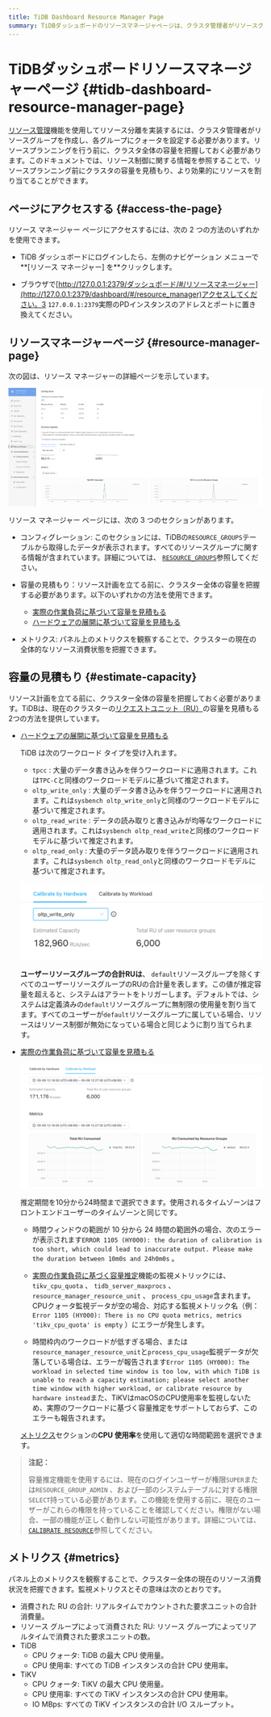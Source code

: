 ```yaml
---
title: TiDB Dashboard Resource Manager Page
summary: TiDBダッシュボードのリソースマネージャページは、クラスタ管理者がリソースグループを作成し、クォータを設定することでリソース分離を実装するのに役立ちます。クラスタ容量を推定し、リソース消費量を監視するための方法を提供します。このページには、TiDBダッシュボードまたはブラウザからアクセスできます。このページには、構成、容量推定、およびメトリックのセクションがあります。容量推定方法には、ハードウェアの展開と実際のワークロードが含まれます。監視メトリックには、消費されたRUの合計、リソースグループによる消費RU、TiDB CPUクォータと使用量、TiKV CPUクォータと使用量、TiKV IO MBpsが含まれます。
---
```


# TiDBダッシュボードリソースマネージャーページ {#tidb-dashboard-resource-manager-page}

[リソース管理](/tidb-resource-control-ru-groups.md)機能を使用してリソース分離を実装するには、クラスタ管理者がリソースグループを作成し、各グループにクォータを設定する必要があります。リソースプランニングを行う前に、クラスタ全体の容量を把握しておく必要があります。このドキュメントでは、リソース制御に関する情報を参照することで、リソースプランニング前にクラスタの容量を見積もり、より効果的にリソースを割り当てることができます。

## ページにアクセスする {#access-the-page}

リソース マネージャー ページにアクセスするには、次の 2 つの方法のいずれかを使用できます。

-   TiDB ダッシュボードにログインしたら、左側のナビゲーション メニューで**[リソース マネージャー] を**クリックします。

-   ブラウザで[http://127.0.0.1:2379/ダッシュボード/#/リソースマネージャー](http://127.0.0.1:2379/dashboard/#/resource_manager)アクセスしてください。3 `127.0.0.1:2379`実際のPDインスタンスのアドレスとポートに置き換えてください。

## リソースマネージャーページ {#resource-manager-page}

次の図は、リソース マネージャーの詳細ページを示しています。

![TiDB Dashboard: Resource Manager](/media/dashboard/dashboard-resource-manager-info.png)

リソース マネージャー ページには、次の 3 つのセクションがあります。

-   コンフィグレーション: このセクションには、TiDBの`RESOURCE_GROUPS`テーブルから取得したデータが表示されます。すべてのリソースグループに関する情報が含まれています。詳細については、 [`RESOURCE_GROUPS`](/information-schema/information-schema-resource-groups.md)参照してください。

-   容量の見積もり：リソース計画を立てる前に、クラスター全体の容量を把握する必要があります。以下のいずれかの方法を使用できます。

    -   [実際の作業負荷に基づいて容量を見積もる](/sql-statements/sql-statement-calibrate-resource.md#estimate-capacity-based-on-actual-workload)
    -   [ハードウェアの展開に基づいて容量を見積もる](/sql-statements/sql-statement-calibrate-resource.md#estimate-capacity-based-on-hardware-deployment)

-   メトリクス: パネル上のメトリクスを観察することで、クラスターの現在の全体的なリソース消費状態を把握できます。

## 容量の見積もり {#estimate-capacity}

リソース計画を立てる前に、クラスター全体の容量を把握しておく必要があります。TiDBは、現在のクラスターの[リクエストユニット（RU）](/tidb-resource-control-ru-groups.md#what-is-request-unit-ru#what-is-request-unit-ru)の容量を見積もる2つの方法を提供しています。

-   [ハードウェアの展開に基づいて容量を見積もる](/sql-statements/sql-statement-calibrate-resource.md#estimate-capacity-based-on-hardware-deployment)

    TiDB は次のワークロード タイプを受け入れます。

    -   `tpcc` : 大量のデータ書き込みを伴うワークロードに適用されます。これは`TPC-C`と同様のワークロードモデルに基づいて推定されます。
    -   `oltp_write_only` : 大量のデータ書き込みを伴うワークロードに適用されます。これは`sysbench oltp_write_only`と同様のワークロードモデルに基づいて推定されます。
    -   `oltp_read_write` : データの読み取りと書き込みが均等なワークロードに適用されます。これは`sysbench oltp_read_write`と同様のワークロードモデルに基づいて推定されます。
    -   `oltp_read_only` : 大量のデータ読み取りを伴うワークロードに適用されます。これは`sysbench oltp_read_only`と同様のワークロードモデルに基づいて推定されます。

    ![Calibrate by Hardware](/media/dashboard/dashboard-resource-manager-calibrate-by-hardware.png)

    **ユーザーリソースグループの合計RUは**、 `default`リソースグループを除くすべてのユーザーリソースグループのRUの合計量を表します。この値が推定容量を超えると、システムはアラートをトリガーします。デフォルトでは、システムは定義済みの`default`リソースグループに無制限の使用量を割り当てます。すべてのユーザーが`default`リソースグループに属している場合、リソースはリソース制御が無効になっている場合と同じように割り当てられます。

-   [実際の作業負荷に基づいて容量を見積もる](/sql-statements/sql-statement-calibrate-resource.md#estimate-capacity-based-on-actual-workload)

    ![Calibrate by Workload](/media/dashboard/dashboard-resource-manager-calibrate-by-workload.png)

    推定期間を10分から24時間まで選択できます。使用されるタイムゾーンはフロントエンドユーザーのタイムゾーンと同じです。

    -   時間ウィンドウの範囲が 10 分から 24 時間の範囲外の場合、次のエラーが表示されます`ERROR 1105 (HY000): the duration of calibration is too short, which could lead to inaccurate output. Please make the duration between 10m0s and 24h0m0s` 。

    -   [実際の作業負荷に基づく容量推定](/sql-statements/sql-statement-calibrate-resource.md#estimate-capacity-based-on-actual-workload)機能の監視メトリックには、 `tikv_cpu_quota` 、 `tidb_server_maxprocs` 、 `resource_manager_resource_unit` 、 `process_cpu_usage`含まれます。CPUクォータ監視データが空の場合、対応する監視メトリック名（例： `Error 1105 (HY000): There is no CPU quota metrics, metrics 'tikv_cpu_quota' is empty` ）にエラーが発生します。

    -   時間枠内のワークロードが低すぎる場合、または`resource_manager_resource_unit`と`process_cpu_usage`監視データが欠落している場合は、エラーが報告されます`Error 1105 (HY000): The workload in selected time window is too low, with which TiDB is unable to reach a capacity estimation; please select another time window with higher workload, or calibrate resource by hardware instead`また、TiKVはmacOSのCPU使用率を監視しないため、実際のワークロードに基づく容量推定をサポートしておらず、このエラーも報告されます。

    [メトリクス](#metrics)セクションの**CPU 使用率**を使用して適切な時間範囲を選択できます。

> **注記：**
>
> 容量推定機能を使用するには、現在のログインユーザーが権限`SUPER`または`RESOURCE_GROUP_ADMIN` 、および一部のシステムテーブルに対する権限`SELECT`持っている必要があります。この機能を使用する前に、現在のユーザーがこれらの権限を持っていることを確認してください。権限がない場合、一部の機能が正しく動作しない可能性があります。詳細については、 [`CALIBRATE RESOURCE`](/sql-statements/sql-statement-calibrate-resource.md#privileges)参照してください。

## メトリクス {#metrics}

パネル上のメトリクスを観察することで、クラスター全体の現在のリソース消費状況を把握できます。監視メトリクスとその意味は次のとおりです。

-   消費された RU の合計: リアルタイムでカウントされた要求ユニットの合計消費量。
-   リソース グループによって消費された RU: リソース グループによってリアルタイムで消費された要求ユニットの数。
-   TiDB
    -   CPU クォータ: TiDB の最大 CPU 使用量。
    -   CPU 使用率: すべての TiDB インスタンスの合計 CPU 使用率。
-   TiKV
    -   CPU クォータ: TiKV の最大 CPU 使用量。
    -   CPU 使用率: すべての TiKV インスタンスの合計 CPU 使用率。
    -   IO MBps: すべての TiKV インスタンスの合計 I/O スループット。

